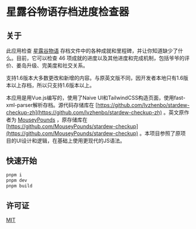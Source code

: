 # 星露谷物语存档进度检查器

## 关于

此应用检查 [星露谷物语](https://www.stardewvalley.net/) 存档文件中的各种成就和里程碑，并让你知道缺少了什么。目前，它可以检查 46 项成就的进度以及其他进度和完成机制，包括爷爷的评价、姜岛升级、完美度和社交关系。

支持1.6版本大多数更改和新增的内容。与原英文版不同，因开发者本地只有1.6版本以上存档，所以只支持1.6版本以上。

本应用是用Vue.js编写的，使用了Naive UI和TailwindCSS构造页面，使用fast-xml-parser解析存档。源代码存储库在 [https://github.com/lvzhenbo/stardew-checkup-zh](https://github.com/lvzhenbo/stardew-checkup-zh) 。英文原作者为 [MouseyPounds](https://github.com/MouseyPounds) ，原存储库在 [https://github.com/MouseyPounds/stardew-checkup](https://github.com/MouseyPounds/stardew-checkup) 。本项目参照了原项目的UI设计和逻辑，在基础上使用更现代的JS语法。

## 快速开始

```bash
pnpm i
pnpm dev
pnpm build
```

## 许可证

[MIT](https://opensource.org/licenses/MIT)
